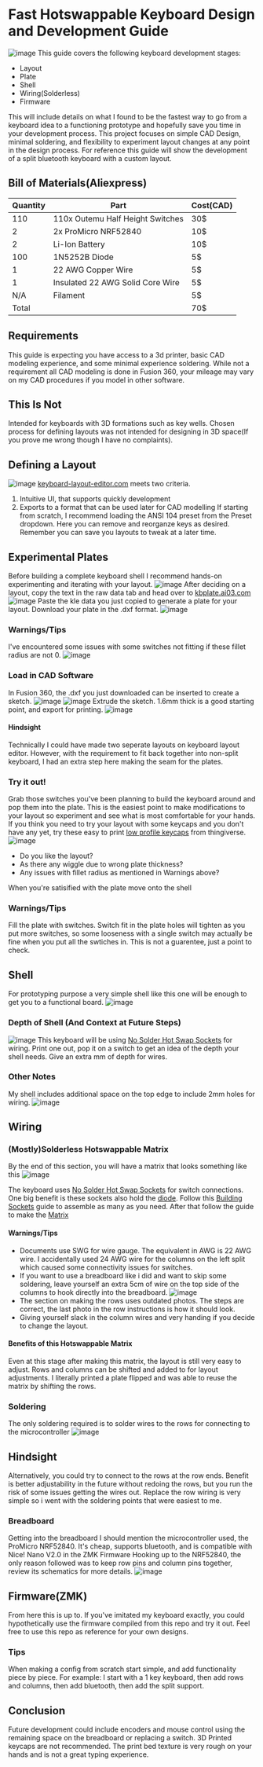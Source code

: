 # Fast Hotswappable Keyboard Design and Development Guide
![image](https://github.com/user-attachments/assets/aa6bfe46-b2ad-4530-afa4-f838601ec1d9)
This guide covers the following keyboard development stages: 
- Layout
- Plate 
- Shell 
- Wiring(Solderless)
- Firmware
  
This will include details on what I found to be the fastest way to go from a keyboard idea to a functioning prototype and hopefully save you time in your development process. This project focuses on simple CAD Design, minimal soldering, and flexibility to experiment layout changes at any point in the design process. 
For reference this guide will show the development of a split bluetooth keyboard with a custom layout.
## Bill of Materials(Aliexpress)
|Quantity| Part | Cost(CAD) |
|---|---|---|
|110|110x Outemu Half Height Switches| 30$ |
|2|2x ProMicro NRF52840 | 10$ |
|2|Li-Ion Battery | 10$ |
|100|1N5252B Diode|5$|
|1|22 AWG Copper Wire|5$|
|1|Insulated 22 AWG Solid Core Wire|5$|
|N/A|Filament|5$|
|Total||70$|
## Requirements 
This guide is expecting you have access to a 3d printer, basic CAD modeling experience, and some minimal experience soldering. While not a requirement all CAD modeling is done in Fusion 360, your mileage may vary on my CAD procedures if you model in other software.
## This Is Not 
Intended for keyboards with 3D formations such as key wells. Chosen process for defining layouts was not intended for designing in 3D space(If you prove me wrong though I have no complaints).
## Defining a Layout
![image](https://github.com/user-attachments/assets/870445ac-7433-4bbb-8294-93b21517fd1b)
[keyboard-layout-editor.com](https://www.keyboard-layout-editor.com/#/) meets two criteria.
1. Intuitive UI, that supports quickly development 
2. Exports to a format that can be used later for CAD modelling
If starting from scratch, I recommend loading the ANSI 104 preset from the Preset dropdown. Here you can remove and reorganze keys as desired. Remember you can save you layouts to tweak at a later time.
## Experimental Plates
Before building a complete keyboard shell I recommend hands-on experimenting and iterating with your layout. 
![image](https://github.com/user-attachments/assets/a6075627-a38d-4c1b-8052-ccc8ebc6e0e3)
After deciding on a layout, copy the text in the raw data tab and head over to [kbplate.ai03.com](https://kbplate.ai03.com/)
![image](https://github.com/user-attachments/assets/c7a72260-71e1-497e-8871-4ca8b1e62f28)
Paste the kle data you just copied to generate a plate for your layout. Download your plate in the .dxf format. 
![image](https://github.com/user-attachments/assets/faf80720-9cc3-424e-b29a-aedf89527ab2)
### Warnings/Tips
I've encountered some issues with some switches not fitting if these fillet radius are not 0.
![image](https://github.com/user-attachments/assets/1925cb3d-0e65-4ac3-ad63-664989b19de5)
### Load in CAD Software
In Fusion 360, the .dxf you just downloaded can be inserted to create a sketch.
![image](https://github.com/user-attachments/assets/a95f1e57-2d80-4ad0-82b7-a9e40c505a0c)
![image](https://github.com/user-attachments/assets/2b8d8b10-43a0-4954-9f2e-28dd10560e50)
Extrude the sketch. 1.6mm thick is a good starting point, and export for printing.
![image](https://github.com/user-attachments/assets/6662ad78-3aff-4223-b00b-5c18680e3b85)
#### Hindsight 
Technically I could have made two seperate layouts on keyboard layout editor. However, with the requirement to fit back together into non-split keyboard, I had an extra step here making the seam for the plates.
### Try it out!
Grab those switches you've been planning to build the keyboard around and pop them into the plate. This is the easiest point to make modifications to your layout so experiment and see what is most comfortable for your hands. If you think you need to try your layout with some keycaps and you don't have any yet, try these easy to print [low profile keycaps](https://www.thingiverse.com/thing:5180641)  from thingiverse.
![image](https://github.com/user-attachments/assets/1804e2ae-1ecc-414e-a06b-128a8ff101d8)
- Do you like the layout?
- As there any wiggle due to wrong plate thickness?
- Any issues with fillet radius as mentioned in Warnings above?

When you're satisified with the plate move onto the shell
### Warnings/Tips
Fill the plate with switches. Switch fit in the plate holes will tighten as you put more switches, so some looseness with a single switch may actually be fine when you put all the swtiches in. This is not a guarentee, just a point to check.
## Shell
For prototyping purpose a very simple shell like this one will be enough to get you to a functional board.
![image](https://github.com/user-attachments/assets/53094511-7962-4719-8693-33fd0b9d0319)
### Depth of Shell (And Context at Future Steps)
![image](https://github.com/user-attachments/assets/92a83315-7435-4016-830b-cf89038bf150)
This keyboard will be using [No Solder Hot Swap Sockets](https://www.printables.com/model/983852-no-solder-hot-swap-socket-for-handwired-mechanical/files) for wiring. Print one out, pop it on a switch to get an idea of the depth your shell needs. Give an extra mm of depth for wires.
### Other Notes
My shell includes additional space on the top edge to include 2mm holes for wiring.
![image](https://github.com/user-attachments/assets/84535ae2-5850-4d09-97cc-86d30b26212d)

## Wiring
### (Mostly)Solderless Hotswappable Matrix 
By the end of this section, you will have a matrix that looks something like this 
![image](https://github.com/user-attachments/assets/ce7c51ba-3474-493f-8679-c043caf95330)

The keyboard uses [No Solder Hot Swap Sockets](https://www.printables.com/model/983852-no-solder-hot-swap-socket-for-handwired-mechanical/files) for switch connections. One big benefit is these sockets also hold the [diode](https://www.digikey.com/en/products/detail/microchip-technology/1N5252B-DO-35/261375).
Follow this [Building Sockets](https://github.com/stingray127/handwirehotswap/tree/main/Socket) guide to assemble as many as you need.
After that follow the guide to make the [Matrix](https://github.com/stingray127/handwirehotswap/tree/main/Matrix)
#### Warnings/Tips
- Documents use SWG for wire gauge. The equivalent in AWG is 22 AWG wire. I accidentally used 24 AWG wire for the columns on the left split which caused some connectivity issues for switches. 
- If you want to use a breadboard like i did and want to skip some soldering, leave yourself an extra 5cm of wire on the top side of the columns to hook directly into the breadboard.
![image](https://github.com/user-attachments/assets/2effd49b-bde8-4eed-a25b-9869f224f7b4)
- The section on making the rows uses outdated photos. The steps are correct, the last photo in the row instructions is how it should look.
- Giving yourself slack in the column wires and very handing if you decide to change the layout.
#### Benefits of this Hotswappable Matrix
Even at this stage after making this matrix, the layout is still very easy to adjust. Rows and columns can be shifted and added to for layout adjustments. I literally printed a plate flipped and was able to reuse the matrix by shifting the rows.  
### Soldering
The only soldering required is to solder wires to the rows for connecting to the microcontroller
![image](https://github.com/user-attachments/assets/e6e06d50-6d43-4ac6-a3d7-51484a6cdc1a)

## Hindsight
Alternatively, you could try to connect to the rows at the row ends. Benefit is better adjustability in the future without redoing the rows, but you run the risk of some issues getting the wires out. Replace the row wiring is very simple so i went with the soldering points that were easiest to me.

### Breadboard
Getting into the breadboard I should mention the microcontroller used, the ProMicro NRF52840. It's cheap, supports bluetooth, and is compatible with Nice! Nano V2.0 in the ZMK Firmware
Hooking up to the NRF52840, the only reason followed was to keep row pins and column pins together, review its schematics for more details.
![image](https://github.com/user-attachments/assets/009de487-ca23-4c1b-9c7c-5905e72ff37d)

## Firmware(ZMK)
From here this is up to. If you've imitated my keyboard exactly, you could hypothetically use the firmware compiled from this repo and try it out. Feel free to use this repo as reference for your own designs.
### Tips
When making a config from scratch start simple, and add functionality piece by piece. For example: I start with a 1 key keyboard, then add rows and columns, then add bluetooth, then add the split support.

## Conclusion
Future development could include encoders and mouse control using the remaining space on the breadboard or replacing a switch.
3D Printed keycaps are not recommended. The print bed texture is very rough on your hands and is not a great typing experience. 












